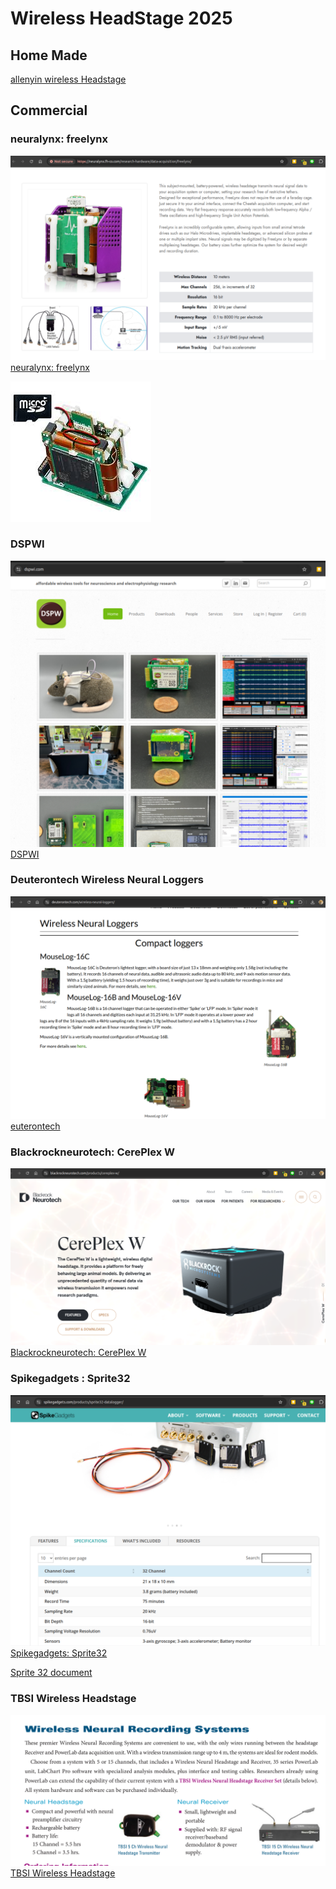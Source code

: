 # Wireless HeadStage 2025 

## Home Made

[allenyin wireless Headstage](https://github.com/allenyin/allen_wireless)

## Commercial

### neuralynx: freelynx

[![freelynx](./images/Screenshot%20from%202025-02-07%2013-01-59.png 'neuralynx: freelynx')   neuralynx: freelynx](https://neuralynx.fh-co.com/research-hardware/data-acquisition/freelynx/)

![Zynq](./images/FreeLynx_zynq.jpeg)

### DSPWI

[![DSPWI](./images/Screenshot%20from%202025-02-07%2014-26-55.png 'DSPWI')  DSPWI](https://www.dspwi.com/)

### Deuterontech Wireless Neural Loggers

[![deuterontech](./images/Screenshot%20from%202025-02-07%2013-03-35.png 'deuterontech')  euterontech](https://deuterontech.com/wireless-neural-loggers/)

### Blackrockneurotech: CerePlex W

[![CerePlex W](./images/Screenshot%20from%202025-02-07%2014-56-50.png 'CerePlex W')   Blackrockneurotech: CerePlex W](https://blackrockneurotech.com/products/cereplex-w/)

### Spikegadgets : Sprite32

[![Sprite32](./images/Screenshot%20from%202025-02-07%2013-02-36.png 'Sprite32')  Spikegadgets: Sprite32](https://spikegadgets.com/products/sprite32-datalogger/)

[Sprite 32 document](./pdf/Sprite32_Product_Brief_SfN2024.pdf)

### TBSI Wireless Headstage

![TBSI Wireless Headstage](./images/Screenshot%20from%202025-02-08%2016-10-08.png)
[TBSI Wireless Headstage](./pdf/TBSI_WIreless_Heastage_Systems.pdf)
